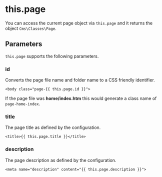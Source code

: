 # this.page

You can access the current page object via `this.page` and it returns the object `Cms\Classes\Page`.

## Parameters

`this.page` supports the following parameters.

### id

Converts the page file name and folder name to a CSS friendly identifier.

    <body class="page-{{ this.page.id }}">

If the page file was **home/index.htm** this would generate a class name of `page-home-index`.

### title

The page title as defined by the configuration.

    <title>{{ this.page.title }}</title>

### description

The page description as defined by the configuration.

    <meta name="description" content="{{ this.page.description }}">
